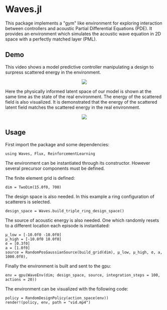 # Waves.jl

This package implements a "gym" like environment for exploring interaction between controllers and acoustic Partial Differential Equations (PDE). It provides an environment which simulates the acoustic wave equation in 2D space with a perfectly matched layer (PML). 

## Demo

This video shows a model predictive controller manipulating a design to surpress scattered energy in the environment.

<p align="center">
	<img src="https://github.com/gladisor/Waves.jl/blob/wildfire/images/mpc.gif">
</p>

Here the physically informed latent space of our model is shown at the same time as the state of the real environment. The energy of the scattered field is also visualized. It is demonstrated that the energy of the scattered latent field matches the scattered energy in the real environment.

<p align="center">
	<img src="https://github.com/gladisor/Waves.jl/blob/wildfire/images/dashboard.gif">
</p>

## Usage

First import the package and some dependencies:
```
using Waves, Flux, ReinforcementLearning
```

The environment can be instantiated through its constructor. However several precursor components must be defined.

The finite element grid is defined:
```
dim = TwoDim(15.0f0, 700)
```

The design space is also needed. In this example a ring configuration of scatterers is selected.
```
design_space = Waves.build_triple_ring_design_space()
```

The source of acoustic energy is also needed. One which randomly resets to a different location each episode is instantiated:
```
μ_low = [-10.0f0 -10.0f0]
μ_high = [-10.0f0 10.0f0]
σ = [0.3f0]
a = [1.0f0]
source = RandomPosGaussianSource(build_grid(dim), μ_low, μ_high, σ, a, 1000.0f0),
```

Finally the environment is built and sent to the gpu:
```
env = gpu(WaveEnv(dim; design_space, source, integration_steps = 100, actions = 20))
```

The environment can be visualized with the following code:
```
policy = RandomDesignPolicy(action_space(env))
render!(policy, env, path = "vid.mp4")
```